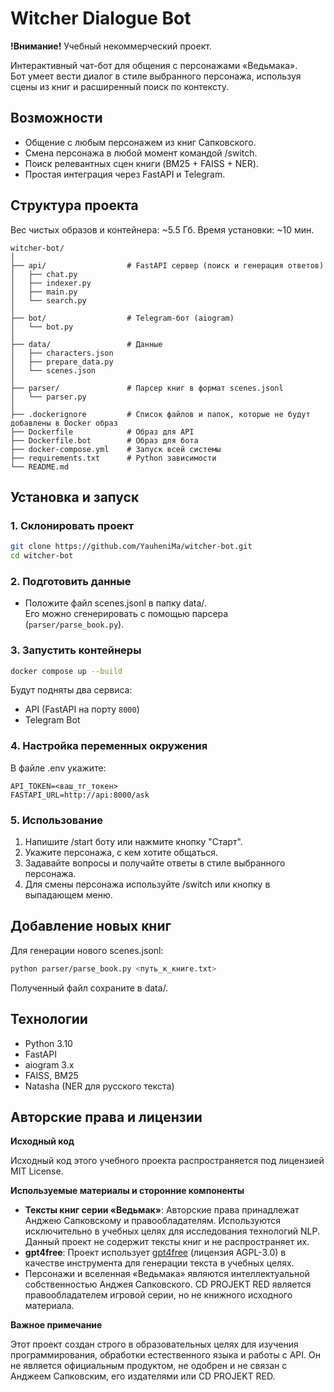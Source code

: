# Witcher Dialogue Bot

**!Внимание!** Учебный некоммерческий проект.

Интерактивный чат-бот для общения с персонажами «Ведьмака».  
Бот умеет вести диалог в стиле выбранного персонажа, используя сцены из книг и расширенный поиск по контексту.

## Возможности
- Общение с любым персонажем из книг Сапковского.
- Смена персонажа в любой момент командой /switch.
- Поиск релевантных сцен книги (BM25 + FAISS + NER).
- Простая интеграция через FastAPI и Telegram.

## Структура проекта

Вес чистых образов и контейнера: ~5.5 Гб.
Время установки: ~10 мин.

```text
witcher-bot/
│
├── api/                  # FastAPI сервер (поиск и генерация ответов)
│   ├── chat.py
│   ├── indexer.py
│   ├── main.py
│   └── search.py
│
├── bot/                  # Telegram-бот (aiogram)
│   └── bot.py
│
├── data/                 # Данные
│   ├── characters.json
│   ├── prepare_data.py
│   └── scenes.json
│
├── parser/               # Парсер книг в формат scenes.jsonl
│   └── parser.py
│
├── .dockerignore         # Список файлов и папок, которые не будут добавлены в Docker образ 
├── Dockerfile            # Образ для API
├── Dockerfile.bot        # Образ для бота
├── docker-compose.yml    # Запуск всей системы
├── requirements.txt      # Python зависимости
└── README.md             
```

## Установка и запуск

### 1. Склонировать проект

```Bash
git clone https://github.com/YauheniMa/witcher-bot.git
cd witcher-bot
```

### 2. Подготовить данные
- Положите файл scenes.jsonl в папку data/.  
  Его можно сгенерировать с помощью парсера (`parser/parse_book.py`).

### 3. Запустить контейнеры

```Bash
docker compose up --build
```

Будут подняты два сервиса:
- API (FastAPI на порту `8000`)
- Telegram Bot

### 4. Настройка переменных окружения
В файле .env укажите:

```shell
API_TOKEN=<ваш_тг_токен>
FASTAPI_URL=http://api:8000/ask
```

### 5. Использование
1. Напишите /start боту или нажмите кнопку "Старт".
2. Укажите персонажа, с кем хотите общаться.
3. Задавайте вопросы и получайте ответы в стиле выбранного персонажа.
4. Для смены персонажа используйте /switch или кнопку в выпадающем меню.

## Добавление новых книг
Для генерации нового scenes.jsonl:

```Bash
python parser/parse_book.py <путь_к_книге.txt>
```

Полученный файл сохраните в data/.

## Технологии
- Python 3.10
- FastAPI
- aiogram 3.x
- FAISS, BM25
- Natasha (NER для русского текста)



## **Авторские права и лицензии**

**Исходный код**

Исходный код этого учебного проекта распространяется под лицензией MIT License.

**Используемые материалы и сторонние компоненты**

  - **Тексты книг серии «Ведьмак»**: Авторские права принадлежат Анджею Сапковскому и правообладателям. Используются исключительно в учебных целях для исследования технологий NLP. Данный проект не содержит тексты книг и не распространяет их.
  - **gpt4free**: Проект использует [gpt4free](https://github.com/xtekky/gpt4free) (лицензия AGPL-3.0) в качестве инструмента для генерации текста в учебных целях.
  - Персонажи и вселенная «Ведьмака» являются интеллектуальной собственностью Анджея Сапковского. CD PROJEKT RED является правообладателем игровой серии, но не книжного исходного материала.

**Важное примечание**

Этот проект создан строго в образовательных целях для изучения программирования, обработки естественного языка и работы с API. Он не является официальным продуктом, не одобрен и не связан с Анджеем Сапковским, его издателями или CD PROJEKT RED.
